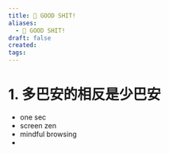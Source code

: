 ```yaml
---
title: 💩 GOOD SHIT!
aliases:
  - 💩 GOOD SHIT!
draft: false
created: 
tags:
---
```

# 1. 多巴安的相反是少巴安
- one sec
- screen zen
- mindful browsing
- 